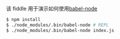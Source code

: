 该 fiddle 用于演示如何使用[babel-node](http://babeljs.io/docs/usage/cli/)

```sh
$ npm install
$ ./node_modules/.bin/babel-node # REPL
$ ./node_modules/.bin/babel-node index.js
```
